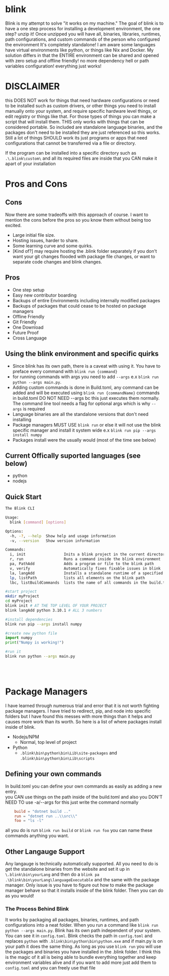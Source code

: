 # blink



Blink is my attempt to solve "it works on my machine." The goal of blink is to have a one step process for installing a development environment, the one step? unzip it! Once unzipped you will have all, binaries, libraries, runtimes, path configurations, and custom commands of the person who configured the environment It's completely standalone! I am aware some languages have virtual environments like python, or things like Nix and Docker. My solution differs in that the ENTIRE environment can be shared and opened with zero setup and offline friendly! no more dependency hell or path variables configuration! everything just works!


# DISCLAIMER
this DOES NOT work for things that need hardware configurations or need to be installed such as custom drivers, or other things you need to install manually onto your system, and require specific hardware level things, or edit registry or things like that. For those types of things you can make a script that will install them. THIS only works with things that can be considered portable. So included are standalone language binaries, and the packages don't need to be installed  they are just referenced so this works. Still a lot of things SHOULD work its just programs or apps that need configurations that cannot be transferred via a file or directory.





If the program can be installed into a specific directory such as `.\.blink\custom\` and all its required files are inside that you CAN make it apart of your installation


# Pros and Cons
## Cons
Now there are some tradeoffs with this approach of course. I want to mention the cons before the pros so you know them without being too excited.
- Large initial file size.
- Hosting issues, harder to share.
- Some learning curve and some quirks.
- [Kind of?] may require hosting the .blink folder separately if you don't want your git changes flooded with package file changes, or want to separate code changes and blink changes.

## Pros
- One step setup
- Easy new contributor boarding
- Backups of entire Environments including internally modified packages
- Backups of packages that could cease to be hosted on package managers
- Offline Friendly
- Git Friendly
- One Download
- Future Proof
- Cross Language


## Using the blink environment and specific quirks
- Since blink has its own path, there is a caveat with using it. You have to preface every command with `blink run {command}`
- for running commands with args you need to add `--args` e.x `blink run python --args main.py`.
- Adding custom commands is done in Build.toml, any command can be added and will be executed using `blink run {commandName}` commands in build.toml DO NOT NEED --args bc this just executes them normally. The command line tool needs a flag for optional args which is why `--args` is required
- Language binaries are all the standalone versions that don't need installing
- Package managers MUST USE `blink run` or else it will not use the blink specific manager and install it system wide e.x `blink run pip --args install numpy`
- Packages install were the usually would (most of the time see below)



## Current Offically suported languages (see below)
- python
- nodejs


## Quick Start
```bash
The Blink CLI

Usage:
  blink [command] [options]

Options:
  -h, -?, --help  Show help and usage information
  -v, --version   Show version information

Commands:
  i, init                 Inits a blink project in the current directory
  r, run                  Runs a command inside the blink environment
  pa, PathAdd             Adds a program or file to the blink path
  v, verify               Automatically fixes fixable issues in blink
  la, langAdd             Installs a standalone runtime of a specified supported language and version 
  lp, listPath            lists all elements on the blink path
  lbc, listBuildCommands  lists the name of all commands in the build.toml
```

```bash
#start project
mkdir myProject
cd myProject
blink init # AT THE TOP LEVEL OF YOUR PROJECT
blink langAdd python 3.10.1 # ALL 3 numbers

#install dependencies
blink run pip --args install numpy
```
```python
#create new python file
import numpy
print("Numpy is working!")
```
```bash
#run it
blink run python --args main.py
```

<br>
<br>

# Package Managers
I have learned through numerous trial and error that it is not worth fighting package managers. I have tried to redirect, pip, and node into specific folders but I have found this messes with more things than it helps and causes more work than its worth. So here is a list of where packages install inside of blink.

- Nodejs/NPM
  - Normal, top level of project
- Python
    - `.blink\bin\python\bin\Lib\site-packages` and `.blink\bin\python\bin\Lib\scripts`



## Defining your own commands
In build.toml you can define your own commands as easily as adding a new entry.
<br>
you CAN use things on the path inside of the build.toml and also you DON'T NEED TO use -a/--args for this just write the command normally
<br>
```toml
    build = "dotnet build .."
    run = "dotnet run ..\\src\\"
    foo = "ls -l"
```
all you do is run `blink run build` or `blink run foo` you can name these commands anything you want.


## Other Langauge Support
Any langauge is technically automatically supported. All you need to do is get the standalone binaries from the website and set it up in `\.blink\bin\yourLang` and then do a `blink pa .\blink\bin\yourLang\languageExecutable` and the same with the package manager. Only issue is you have to figure out how to make the package manager behave so that it installs inside of the blink folder. Then you can do as you would!



### The Process Behind Blink
It works by packaging all packages, binaries, runtimes, and path configurations into a neat folder. When you run a command like `blink run python --args main.py`. Blink has its own path independent of your system. You can see it in `config.toml`. Blink checks the path in `config.toml` and replaces `python` with `.blink\bin\python\bin\python.exe` and if main.py is on your path it does the same thing. As long as you use `blink run` you will use the packages and binaries you have installed in the .blink folder. I think this is the magic of it all is being able to bundle everything together and keep environment variables alive and if you want to add more just add them to `config.toml` and you can freely use that file
